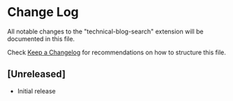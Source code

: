 # Change Log

All notable changes to the "technical-blog-search" extension will be documented in this file.

Check [Keep a Changelog](http://keepachangelog.com/) for recommendations on how to structure this file.

## [Unreleased]

- Initial release